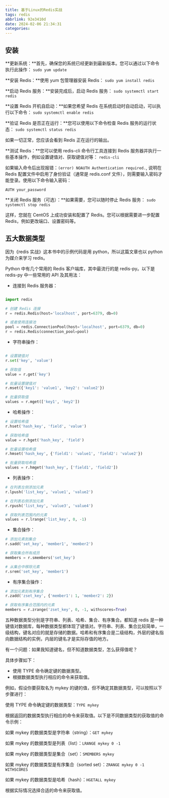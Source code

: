 ```yaml
---
title: 基于Linux的Redis实战
tags: redis
abbrlink: 92e3410d
date: 2024-02-06 21:34:31
categories:
---
```


## 安装

**更新系统：**首先，确保您的系统已经更新到最新版本。您可以通过以下命令执行此操作：
`sudo yum update`

**安装 Redis：**使用 yum 包管理器安装 Redis：
`sudo yum install redis`

**启动 Redis 服务：**安装完成后，启动 Redis 服务：
`sudo systemctl start redis`

**设置 Redis 开机自启动：**如果您希望 Redis 在系统启动时自动启动，可以执行以下命令：
`sudo systemctl enable redis`

**验证 Redis 是否正在运行：**您可以使用以下命令检查 Redis 服务的运行状态：
`sudo systemctl status redis`

如果一切正常，您应该会看到 Redis 正在运行的输出。

**测试 Redis：**您可以使用 redis-cli 命令行工具连接到 Redis 服务器并执行一些基本操作，例如设置键值对、获取键值对等：
`redis-cli`

如果输入命令后出现报错：`(error) NOAUTH Authentication required.`, 说明在 Redis 配置文件中启用了身份验证（通常是 redis.conf 文件），则需要输入密码才能登录。使用以下命令输入密码：

```
AUTH your_password
```

**关闭 Redis 服务（可选）：**如果需要，您可以随时停止 Redis 服务：
`sudo systemctl stop redis`

这样，您就在 CentOS 上成功安装和配置了 Redis。您可以根据需要进一步配置 Redis，例如更改端口、设置密码等。

## 五大数据类型

因为《redis 实战》这本书中的示例代码是用 python，所以这篇文章也以 python 为媒介来学习 redis。

Python 中有几个常用的 Redis 客户端库，其中最流行的是 redis-py。以下是 redis-py 中一些常用的 API 及其用法：

- 连接到 Redis 服务器：

```py

import redis

# 创建 Redis 连接
r = redis.Redis(host='localhost', port=6379, db=0)

# 或者使用连接池
pool = redis.ConnectionPool(host='localhost', port=6379, db=0)
r = redis.Redis(connection_pool=pool)
```

- 字符串操作：

```py

# 设置键值对
r.set('key', 'value')

# 获取值
value = r.get('key')

# 批量设置键值对
r.mset({'key1': 'value1', 'key2': 'value2'})

# 批量获取值
values = r.mget(['key1', 'key2'])
```

- 哈希操作：

```py
# 设置哈希值
r.hset('hash_key', 'field', 'value')

# 获取哈希值
value = r.hget('hash_key', 'field')

# 批量设置哈希值
r.hmset('hash_key', {'field1': 'value1', 'field2': 'value2'})

# 批量获取哈希值
values = r.hmget('hash_key', ['field1', 'field2'])
```

- 列表操作：

```py
# 在列表左侧添加元素
r.lpush('list_key', 'value1', 'value2')

# 在列表右侧添加元素
r.rpush('list_key', 'value3', 'value4')

# 获取列表范围内的元素
values = r.lrange('list_key', 0, -1)
```

- 集合操作：

```py
# 添加元素到集合
r.sadd('set_key', 'member1', 'member2')

# 获取集合所有成员
members = r.smembers('set_key')

# 从集合中移除元素
r.srem('set_key', 'member1')
```

- 有序集合操作：

```py
# 添加元素到有序集合
r.zadd('zset_key', {'member1': 1, 'member2': 2})

# 获取有序集合范围内的元素
members = r.zrange('zset_key', 0, -1, withscores=True)
```

五种数据类型分别是字符串、列表、哈希、集合、有序集合。都知道 redis 是一种键值对数据库，每种数据类型都体现了键值对。字符串、列表、集合比较简单，一级结构，键名对应的就是存储的数据。哈希和有序集合是二级结构，外层的键名指向数据结构的实例，内层的键名才是实际存值的地方。

有一个问题：如果我知道键名，但不知道数据类型，怎么获得值呢？

具体步骤如下：

- 使用 TYPE 命令确定键的数据类型。
- 根据数据类型执行相应的命令来获取值。

例如，假设你要获取名为 mykey 的键的值，但不确定其数据类型，可以按照以下步骤进行：

使用 TYPE 命令确定键的数据类型：`TYPE mykey`

根据返回的数据类型执行相应的命令来获取值。以下是不同数据类型的获取值的命令示例：

如果 mykey 的数据类型是字符串（string）：`GET mykey`

如果 mykey 的数据类型是列表（list）：`LRANGE mykey 0 -1`

如果 mykey 的数据类型是集合（set）：`SMEMBERS mykey`

如果 mykey 的数据类型是有序集合（sorted set）：`ZRANGE mykey 0 -1 WITHSCORES`

如果 mykey 的数据类型是哈希（hash）：`HGETALL mykey`

根据实际情况选择合适的命令来获取值。
